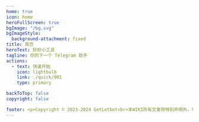 ```yaml
---
home: true
icon: home
heroFullScreen: true
bgImage: "/bg.svg"
bgImageStyle:
  background-attachment: fixed
title: 首页
heroText: 妙妙小工具
tagline: 你的下一个 Telegram 助手
actions:
  - text: 快速开始
    icon: lightbulb
    link: ./quick/001
    type: primary

backToTop: false
copyright: false

footer: <p>Copyright © 2023-2024 GetLetbot<br>本WIKI所有文章除特别声明外，均采用 <a href="https://creativecommons.org/licenses/by-nc-sa/4.0/" target="_blank" rel="noopener noreferrer">CC BY-NC-SA 4.0</a> 许可协议</p>
---
```

